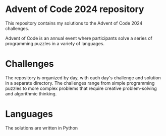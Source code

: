 
# Advent of Code 2024 repository 

This repository contains my solutions to the Advent of Code 2024 challenges.

Advent of Code is an annual event where participants solve a series of programming puzzles in a variety of languages.

# Challenges

The repository is organized by day, with each day's challenge and solution in a separate directory. The challenges range from simple programming puzzles to more complex problems that require creative problem-solving and algorithmic thinking.

# Languages

The solutions are written in Python


<!-- # Score


| day 1 | day 2 | day 3 | day 4 | day 5 |
|----|----|----|----|----|
| ⭐⭐ | ⭐⭐ | ⭐⭐ | ⭐⭐ | ⭐⭐ | 


| day 6 | day 7| day 8 | day 9| day 10 |
|----|----|----|----|----|
| ⭐ | ⭐⭐ |  |  |  |

| day 11 | day 12 | day 13 | day 14 | day 15 |
|----|----|----|----|----|
|  |  |  |  |  |

| day 16 | day 17 | day 18 | day 19 | day 20 |
|----|----|----|----|----|
|  |  |  |  |  |

| day 21 | day 22 | day 23 | day 24 | day 25 |
|----|----|----|----|----|
|  |  |  |  |  | -->




